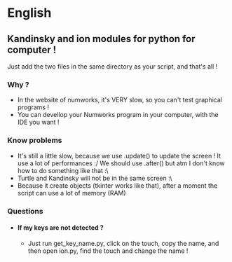 # English

## Kandinsky and ion modules for python for computer !

Just add the two files in the same directory as your script, and that's all !

### Why ?

- In the website of numworks, it's VERY slow, so you can't test graphical programs !
- You can devellop your Numworks program in your computer, with the IDE you want !

### Know problems

- It's still a little slow, because we use .update() to update the screen ! It use a lot of performances :/ We should use .after() but atm I don't know how to do something like that :\
- Turtle and Kandinsky will not be in the same screen :\
- Because it create objects (tkinter works like that), after a moment the script can use a lot of memory (RAM)

### Questions

- #### If my keys are not detected ?
  - Just run get_key_name.py, click on the touch, copy the name, and then open ion.py, find the touch and change the name !